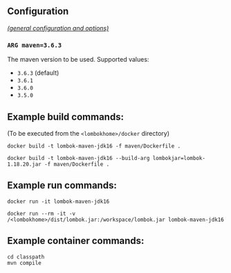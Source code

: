 ## Configuration

[_(general configuration and options)_](../readme.md)

### `ARG maven=3.6.3`

The maven version to be used. Supported values:

- `3.6.3` (default)
- `3.6.1`
- `3.6.0`
- `3.5.0`

## Example build commands:

(To be executed from the `<lombokhome>/docker` directory)

```
docker build -t lombok-maven-jdk16 -f maven/Dockerfile .

docker build -t lombok-maven-jdk16 --build-arg lombokjar=lombok-1.18.20.jar -f maven/Dockerfile .
```

## Example run commands:

```
docker run -it lombok-maven-jdk16

docker run --rm -it -v /<lombokhome>/dist/lombok.jar:/workspace/lombok.jar lombok-maven-jdk16
```

## Example container commands:

```
cd classpath
mvn compile
```
